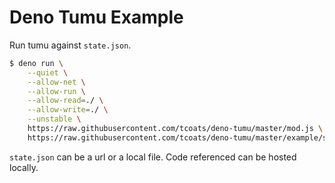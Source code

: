 # Deno Tumu Example

Run tumu against `state.json`.

```bash
$ deno run \
    --quiet \
    --allow-net \
    --allow-run \
    --allow-read=./ \
    --allow-write=./ \
    --unstable \
    https://raw.githubusercontent.com/tcoats/deno-tumu/master/mod.js \
    https://raw.githubusercontent.com/tcoats/deno-tumu/master/example/state.json
```

`state.json` can be a url or a local file.
Code referenced can be hosted locally.
